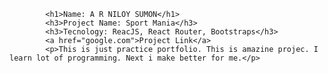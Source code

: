 

            <h1>Name: A R NILOY SUMON</h1>
            <h3>Project Name: Sport Mania</h3>
            <h3>Tecnology: ReacJS, React Router, Bootstraps</h3>
            <a href="google.com">Project Link</a>
            <p>This is just practice portfolio. This is amazine projec. I learn lot of programming. Next i make better for me.</p>
            
